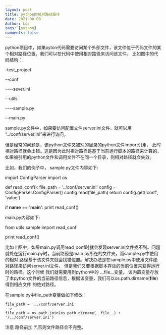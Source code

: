 ```yaml
---
layout: post
title: python的相对路径操作
date: 2021-08-08
Author: Los
tags: [python]
comments: false
---
```


python项目中，如果pyton代码需要访问某个外部文件，该文件位于代码文件的某个相对路径位置，我们可以在代码中使用相对路径来访问该文件。 比如图中的代码结构：

-test_project

--conf

----sever.ini

--utils

----sample.py

--main.py

sample.py文件中，如果要访问配置文件server.ini文件，就可以用 “../conf/server.ini”来进行访问。

但是经常的问题是，该python文件又被别的目录的python文件import引用， 此时相对路径就会出错。这是因为此时相对路径是基于当前运行脚本的路径来计算的， 如果被引用的python文件和调用文件不在同一个目录，则相对路径就会失效。

比如，我们的例子中， sample.py文件内容如下:

import ConfigParser
import os

def read_conf():
    file_path = '../conf/server.ini'
    config = ConfigParser.ConfigParser()
    config.read(file_path)
    return config.get('conf', 'value')


if __name__ == '__main__':
    print read_conf()

main.py内容如下:

from utils.sample import read_conf

print read_conf()

比如上图中，如果main.py调用read_conf时就会发现server.ini文件找不到。问题就处在运行main.py时，当前路径是main.py所在的文件夹，而sample.py中使用的相对 路径基于该文件夹就会找错位置。解决办法是在sample.py中使用文件绝对路径来访问server.ini文件， 但是我们又要根据脚本存放的当前位置来获得运行时的路径。这个时候 我们就需要用到python中的 __file__变量， 该内置变量存放了本python文件的当前路径信息，根据该变量，我们可以os.path.dirname(__file__)得到相应文件 的绝对路径。

在sample.py中file_path变量做如下修改：

    file_path = '../conf/server.ini'
    -->
    file_path = os.path.join(os.path.dirname(__file__) + '/../conf/server.ini')

注意 路径前加 ‘/’,否则文件路径会不完整。
